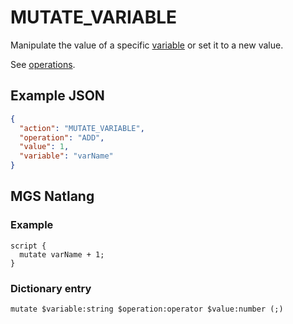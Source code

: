 # MUTATE_VARIABLE

Manipulate the value of a specific [variable](../scripts/variables#integer-variables) or set it to a new value.

See [operations](../structure/operations).

## Example JSON

```json
{
  "action": "MUTATE_VARIABLE",
  "operation": "ADD",
  "value": 1,
  "variable": "varName"
}
```

## MGS Natlang

### Example

```mgs
script {
  mutate varName + 1;
}
```

### Dictionary entry

```
mutate $variable:string $operation:operator $value:number (;)
```
